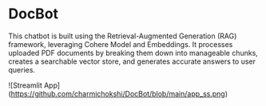 # DocBot
This chatbot is built using the Retrieval-Augmented Generation (RAG) framework, leveraging Cohere Model and Embeddings. It processes uploaded PDF documents by breaking them down into manageable chunks, creates a searchable vector store, and generates accurate answers to user queries.

![Streamlit App] (https://github.com/charmichokshi/DocBot/blob/main/app_ss.png)
